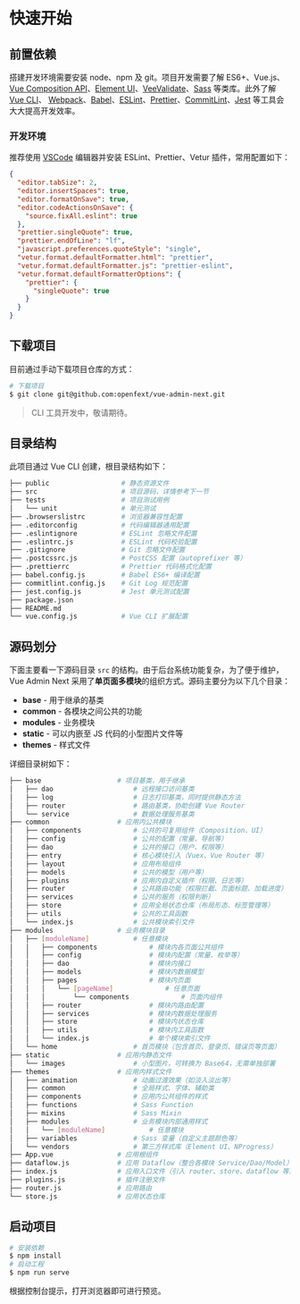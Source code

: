 # 快速开始

## 前置依赖

搭建开发环境需要安装 node、npm 及 git。项目开发需要了解 ES6+、Vue.js、[Vue Composition API](https://github.com/vuejs/composition-api)、[Element UI](https://github.com/ElemeFE/element)、[VeeValidate](https://github.com/logaretm/vee-validate)、[Sass](https://github.com/sass/sass) 等类库。此外了解 [Vue CLI](https://cli.vuejs.org/zh/)、 [Webpack](https://webpack.js.org/)、[Babel](https://babeljs.io/)、[ESLint](https://eslint.org/)、[Prettier](https://prettier.io/)、[CommitLint](https://commitlint.js.org/)、[Jest](https://jestjs.io/) 等工具会大大提高开发效率。

### 开发环境

推荐使用 [VSCode](https://code.visualstudio.com/) 编辑器并安装 ESLint、Prettier、Vetur 插件，常用配置如下：

```json
{
  "editor.tabSize": 2,
  "editor.insertSpaces": true,
  "editor.formatOnSave": true,
  "editor.codeActionsOnSave": {
    "source.fixAll.eslint": true
  },
  "prettier.singleQuote": true,
  "prettier.endOfLine": "lf",
  "javascript.preferences.quoteStyle": "single",
  "vetur.format.defaultFormatter.html": "prettier",
  "vetur.format.defaultFormatter.js": "prettier-eslint",
  "vetur.format.defaultFormatterOptions": {
    "prettier": {
      "singleQuote": true
    }
  }
}
```

## 下载项目

目前通过手动下载项目仓库的方式：

```bash
# 下载项目
$ git clone git@github.com:openfext/vue-admin-next.git
```

> CLI 工具开发中，敬请期待。

## 目录结构

此项目通过 Vue CLI 创建，根目录结构如下：

```bash {2}
├── public                  # 静态资源文件
├── src                     # 项目源码，详情参考下一节
├── tests                   # 项目测试用例
│   └── unit                # 单元测试
├── .browserslistrc         # 浏览器兼容性配置
├── .editorconfig           # 代码编辑器通用配置
├── .eslintignore           # ESLint 忽略文件配置
├── .eslintrc.js            # ESLint 代码校验配置
├── .gitignore              # Git 忽略文件配置
├── .postcssrc.js           # PostCSS 配置（autoprefixer 等）
├── .prettierrc             # Prettier 代码格式化配置
├── babel.config.js         # Babel ES6+ 编译配置
├── commitlint.config.js    # Git Log 规范配置
├── jest.config.js          # Jest 单元测试配置
├── package.json
├── README.md
└── vue.config.js           # Vue CLI 扩展配置
```

## 源码划分

下面主要看一下源码目录 `src` 的结构。由于后台系统功能复杂，为了便于维护，Vue Admin Next 采用了**单页面多模块**的组织方式。源码主要分为以下几个目录：

- **base** - 用于继承的基类
- **common** - 各模块之间公共的功能
- **modules** - 业务模块
- **static** - 可以内嵌至 JS 代码的小型图片文件等
- **themes** - 样式文件

详细目录树如下：

```bash
├── base                   # 项目基类，用于继承
│   ├── dao                    # 远程接口访问基类
│   ├── log                    # 日志打印基类，同时提供静态方法
│   ├── router                 # 路由基类，协助创建 Vue Router
│   └── service                # 数据处理服务基类
├── common                 # 应用内公共模块
│   ├── components             # 公共的可复用组件（Composition、UI）
│   ├── config                 # 公共的配置（常量、导航等）
│   ├── dao                    # 公共的接口（用户、权限等）
│   ├── entry                  # 核心模块引入（Vuex、Vue Router 等）
│   ├── layout                 # 应用布局组件
│   ├── models                 # 公共的模型（用户等）
│   ├── plugins                # 应用内自定义插件（权限、日志等）
│   ├── router                 # 公共路由功能（权限拦截、页面标题、加载进度）
│   ├── services               # 公共的服务（权限判断）
│   ├── store                  # 应用全局状态仓库（布局形态、标签管理等）
│   ├── utils                  # 公共的工具函数
│   └── index.js               # 公共模块索引文件
├── modules                # 业务模块目录
│   ├── [moduleName]           # 任意模块
│   │   ├── components             # 模块内各页面公共组件
│   │   ├── config                 # 模块内配置（常量、枚举等）
│   │   ├── dao                    # 模块内接口
│   │   ├── models                 # 模块内数据模型
│   │   ├── pages                  # 模块内页面
│   │   │   └── [pageName]             # 任意页面
│   │   │       └── components             # 页面内组件
│   │   ├── router                 # 模块内路由配置
│   │   ├── services               # 模块内数据处理服务
│   │   ├── store                  # 模块内状态仓库
│   │   ├── utils                  # 模块内工具函数
│   │   └── index.js               # 单个模块索引文件
│   └── home                   # 首页模块（包含首页、登录页、错误页等页面）
├── static                 # 应用内静态文件
│   └── images                 # 小型图片，可转换为 Base64，无需单独部署
├── themes                 # 应用内样式文件
│   ├── animation              # 动画过渡效果（如淡入淡出等）
│   ├── common                 # 全局样式、字体、辅助类
│   ├── components             # 应用内公共组件的样式
│   ├── functions              # Sass Function
│   ├── mixins                 # Sass Mixin
│   ├── modules                # 业务模块内部通用样式
│   │   └── [moduleName]           # 任意模块
│   ├── variables              # Sass 变量（自定义主题颜色等）
│   └── vendors                # 第三方样式库（Element UI、NProgress）
├── App.vue                # 应用根组件
├── dataflow.js            # 应用 Dataflow（整合各模块 Service/Dao/Model）
├── index.js               # 应用入口文件（引入 router、store、dataflow 等）
├── plugins.js             # 插件注册文件
├── router.js              # 应用路由
└── store.js               # 应用状态仓库
```

## 启动项目

```bash
# 安装依赖
$ npm install
# 启动工程
$ npm run serve
```

根据控制台提示，打开浏览器即可进行预览。
